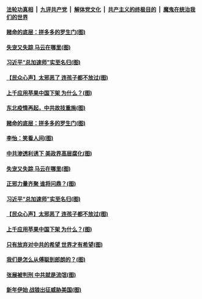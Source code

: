 ####  [法轮功真相](../../../../basic/blob/master/README.md?t=01061431) &nbsp;|&nbsp; [九评共产党](../../../../9ping.md/blob/master/README.md?t=01061431) &nbsp;|&nbsp; [解体党文化](../../../../jtdwh.md/blob/master/README.md?t=01061431)  &nbsp;|&nbsp; [共产主义的终极目的](../../../../gczydzjmd.md/blob/master/README.md?t=01061431) &nbsp;|&nbsp; [魔鬼在统治我们的世界](../../../../mgztzwmdsj.md/blob/master/README.md?t=01061431) 

#### [赌命的底层：拼多多的罗生门(图)](../pages/p4/958174.md?t=01061431) 


#### [失宠又失踪 马云在哪里(图)](../pages/p4/958085.md?t=01061431) 

#### [习近平“总加速师”实至名归(图)](../pages/p4/958068.md?t=01061431) 

#### [【民众心声】太邪恶了 连孩子都不放过(图)](../pages/p4/957825.md?t=01061431) 

#### [上千应用苹果中国下架 为什么？(图)](../pages/p4/958055.md?t=01061431) 

#### [东北疫情再起，中共故技重施(图)](../pages/p4/958210.md?t=01061431) 

#### [赌命的底层：拼多多的罗生门(图)](../pages/p4/958174.md?t=01061431) 



#### [李怡：笑看人间(图)](../pages/p4/958172.md?t=01061431) 

#### [中共渗透利诱下 美政界高层腐化(图)](../pages/p4/958179.md?t=01061431) 




#### [失宠又失踪 马云在哪里(图)](../pages/p4/958085.md?t=01061431) 

#### [正邪力量齐聚 谁将问鼎？(图)](../pages/p4/958095.md?t=01061431) 

#### [习近平“总加速师”实至名归(图)](../pages/p4/958068.md?t=01061431) 

#### [【民众心声】太邪恶了 连孩子都不放过(图)](../pages/p4/957825.md?t=01061431) 

#### [上千应用苹果中国下架 为什么？(图)](../pages/p4/958055.md?t=01061431) 

#### [只有放弃对中共的希望 世界才有希望(图)](../pages/p4/958062.md?t=01061431) 

#### [我们是怎么从傅聪到郎朗的？(图)](../pages/p4/958078.md?t=01061431) 

#### [张展被判刑 中共就是流氓(图)](../pages/p4/958063.md?t=01061431) 

#### [新年伊始 战狼出征威胁美国(图)](../pages/p4/958061.md?t=01061431) 



